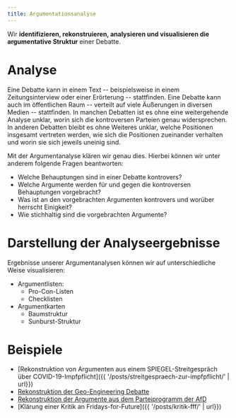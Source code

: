 ```yaml
---
title: Argumentationsanalyse
---
```



Wir **identifizieren, rekonstruieren, analysieren und visualisieren die argumentative Struktur** einer Debatte.

# Analyse

Eine Debatte kann in einem Text -- beispielsweise in einem Zeitungsinterview oder einer Erörterung -- stattfinden. Eine Debatte kann auch im öffentlichen Raum -- verteilt auf viele Äußerungen in diversen Medien -- stattfinden. In manchen Debatten ist es ohne eine weitergehende Analyse unklar, worin sich die kontroversen Parteien genau widersprechen. In anderen Debatten bleibt es ohne Weiteres unklar, welche Positionen insgesamt vertreten werden, wie sich die Positionen zueinander verhalten und worin sie sich jeweils uneinig sind. 

Mit der Argumentanalyse klären wir genau dies. Hierbei können wir unter anderem folgende Fragen beantworten:

+ Welche Behauptungen sind in einer Debatte kontrovers?
+ Welche Argumente werden für und gegen die kontroversen Behauptungen vorgebracht?
+ Was ist an den vorgebrachten Argumenten kontrovers und worüber herrscht Einigkeit?
+ Wie stichhaltig sind die vorgebrachten Argumente?

# Darstellung der Analyseergebnisse

Ergebnisse unserer Argumentanalysen können wir auf unterschiedliche Weise visualisieren:

+ Argumentlisten:
   + Pro-Con-Listen
   + Checklisten
+ Argumentkarten
   + Baumstruktur
   + Sunburst-Struktur


# Beispiele

+ [Rekonstruktion von Argumenten aus einem SPIEGEL-Streitgespräch über COVID-19-Impfpflicht]({{ '/posts/streitgespraech-zur-impfpflicht/' | url}})
+ <a href="https://publikationen.bibliothek.kit.edu/1000028245" target="_blank">Rekonstruktion der Geo-Engineering Debatte</a>
+ <a href="https://publikationen.bibliothek.kit.edu/1000074060" target="_blank">Rekonstruktion der Argumente aus dem Parteiprogramm der AfD</a>
+ [Klärung einer Kritik an Fridays-for-Future]({{ '/posts/kritik-fff/' | url}})